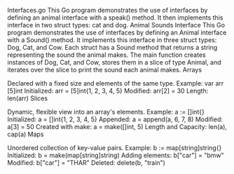 Interfaces.go
This Go program demonstrates the use of interfaces by defining an animal interface with a speak() method. It then implements this interface in two struct types: cat and dog.
Animal Sounds Interface
This Go program demonstrates the use of interfaces by defining an Animal interface with a Sound() method. It implements this interface in three struct types: Dog, Cat, and Cow. Each struct has a Sound method that returns a string representing the sound the animal makes. The main function creates instances of Dog, Cat, and Cow, stores them in a slice of type Animal, and iterates over the slice to print the sound each animal makes.
Arrays

Declared with a fixed size and elements of the same type.
Example: var arr [5]int
Initialized: arr = [5]int{1, 2, 3, 4, 5}
Modified: arr[2] = 30
Length: len(arr)
Slices

Dynamic, flexible view into an array's elements.
Example: a := []int{}
Initialized: a = []int{1, 2, 3, 4, 5}
Appended: a = append(a, 6, 7, 8)
Modified: a[3] = 50
Created with make: a = make([]int, 5)
Length and Capacity: len(a), cap(a)
Maps

Unordered collection of key-value pairs.
Example: b := map[string]string{}
Initialized: b = make(map[string]string)
Adding elements: b["car"] = "bmw"
Modified: b["car"] = "THAR"
Deleted: delete(b, "train")
